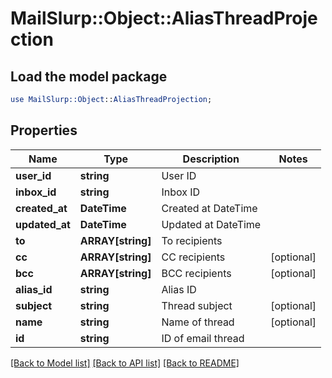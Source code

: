 # MailSlurp::Object::AliasThreadProjection

## Load the model package
```perl
use MailSlurp::Object::AliasThreadProjection;
```

## Properties
Name | Type | Description | Notes
------------ | ------------- | ------------- | -------------
**user_id** | **string** | User ID | 
**inbox_id** | **string** | Inbox ID | 
**created_at** | **DateTime** | Created at DateTime | 
**updated_at** | **DateTime** | Updated at DateTime | 
**to** | **ARRAY[string]** | To recipients | 
**cc** | **ARRAY[string]** | CC recipients | [optional] 
**bcc** | **ARRAY[string]** | BCC recipients | [optional] 
**alias_id** | **string** | Alias ID | 
**subject** | **string** | Thread subject | [optional] 
**name** | **string** | Name of thread | [optional] 
**id** | **string** | ID of email thread | 

[[Back to Model list]](../README#documentation-for-models) [[Back to API list]](../README#documentation-for-api-endpoints) [[Back to README]](../README)


